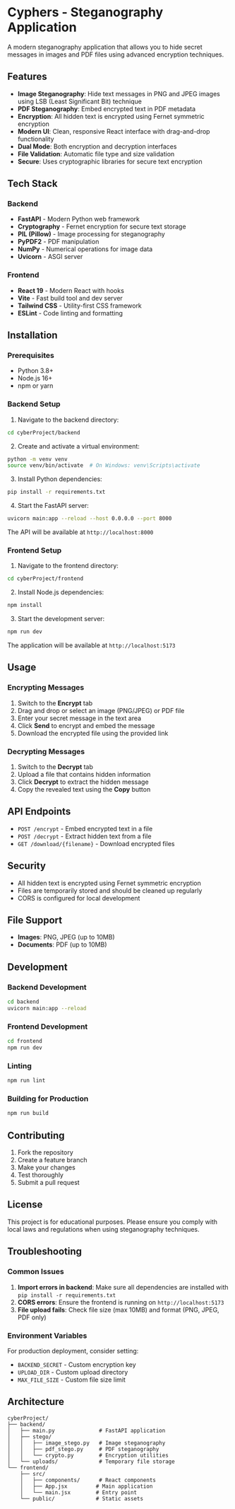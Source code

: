 # Cyphers - Steganography Application

A modern steganography application that allows you to hide secret messages in images and PDF files using advanced encryption techniques.

## Features

- **Image Steganography**: Hide text messages in PNG and JPEG images using LSB (Least Significant Bit) technique
- **PDF Steganography**: Embed encrypted text in PDF metadata
- **Encryption**: All hidden text is encrypted using Fernet symmetric encryption
- **Modern UI**: Clean, responsive React interface with drag-and-drop functionality
- **Dual Mode**: Both encryption and decryption interfaces
- **File Validation**: Automatic file type and size validation
- **Secure**: Uses cryptographic libraries for secure text encryption

## Tech Stack

### Backend
- **FastAPI** - Modern Python web framework
- **Cryptography** - Fernet encryption for secure text storage
- **PIL (Pillow)** - Image processing for steganography
- **PyPDF2** - PDF manipulation
- **NumPy** - Numerical operations for image data
- **Uvicorn** - ASGI server

### Frontend
- **React 19** - Modern React with hooks
- **Vite** - Fast build tool and dev server
- **Tailwind CSS** - Utility-first CSS framework
- **ESLint** - Code linting and formatting

## Installation

### Prerequisites
- Python 3.8+
- Node.js 16+
- npm or yarn

### Backend Setup

1. Navigate to the backend directory:
```bash
cd cyberProject/backend
```

2. Create and activate a virtual environment:
```bash
python -m venv venv
source venv/bin/activate  # On Windows: venv\Scripts\activate
```

3. Install Python dependencies:
```bash
pip install -r requirements.txt
```

4. Start the FastAPI server:
```bash
uvicorn main:app --reload --host 0.0.0.0 --port 8000
```

The API will be available at `http://localhost:8000`

### Frontend Setup

1. Navigate to the frontend directory:
```bash
cd cyberProject/frontend
```

2. Install Node.js dependencies:
```bash
npm install
```

3. Start the development server:
```bash
npm run dev
```

The application will be available at `http://localhost:5173`

## Usage

### Encrypting Messages

1. Switch to the **Encrypt** tab
2. Drag and drop or select an image (PNG/JPEG) or PDF file
3. Enter your secret message in the text area
4. Click **Send** to encrypt and embed the message
5. Download the encrypted file using the provided link

### Decrypting Messages

1. Switch to the **Decrypt** tab
2. Upload a file that contains hidden information
3. Click **Decrypt** to extract the hidden message
4. Copy the revealed text using the **Copy** button

## API Endpoints

- `POST /encrypt` - Embed encrypted text in a file
- `POST /decrypt` - Extract hidden text from a file
- `GET /download/{filename}` - Download encrypted files

## Security

- All hidden text is encrypted using Fernet symmetric encryption
- Files are temporarily stored and should be cleaned up regularly
- CORS is configured for local development

## File Support

- **Images**: PNG, JPEG (up to 10MB)
- **Documents**: PDF (up to 10MB)

## Development

### Backend Development
```bash
cd backend
uvicorn main:app --reload
```

### Frontend Development
```bash
cd frontend
npm run dev
```

### Linting
```bash
npm run lint
```

### Building for Production
```bash
npm run build
```

## Contributing

1. Fork the repository
2. Create a feature branch
3. Make your changes
4. Test thoroughly
5. Submit a pull request

## License

This project is for educational purposes. Please ensure you comply with local laws and regulations when using steganography techniques.

## Troubleshooting

### Common Issues

1. **Import errors in backend**: Make sure all dependencies are installed with `pip install -r requirements.txt`
2. **CORS errors**: Ensure the frontend is running on `http://localhost:5173`
3. **File upload fails**: Check file size (max 10MB) and format (PNG, JPEG, PDF only)

### Environment Variables

For production deployment, consider setting:
- `BACKEND_SECRET` - Custom encryption key
- `UPLOAD_DIR` - Custom upload directory
- `MAX_FILE_SIZE` - Custom file size limit

## Architecture

```
cyberProject/
├── backend/
│   ├── main.py              # FastAPI application
│   ├── stego/
│   │   ├── image_stego.py   # Image steganography
│   │   ├── pdf_stego.py     # PDF steganography
│   │   └── crypto.py        # Encryption utilities
│   └── uploads/             # Temporary file storage
└── frontend/
    ├── src/
    │   ├── components/      # React components
    │   ├── App.jsx         # Main application
    │   └── main.jsx        # Entry point
    └── public/             # Static assets
```